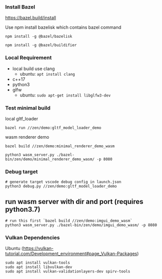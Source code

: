 
### Install Bazel
https://bazel.build/install

Use npm install bazelisk which contains bazel command

```
npm install -g @bazel/bazelisk

npm install -g @bazel/buildifier
```


### Local Requirement
* local build use clang
  * ubuntu: `apt install clang`
* c++17
* python3
* glfw
  * ubuntu: `sudo apt-get install libglfw3-dev`


### Test minimal build
local gltf_loader
```
bazel run //zen/demo:gltf_model_loader_demo
```

wasm renderer demo
```
bazel build //zen/demo:minimal_renderer_demo_wasm

python3 wasm_server.py ./bazel-bin/zen/demo/minimal_renderer_demo_wasm/ -p 8080
```

### Debug target

```
# generate target vscode debug config in launch.json
python3 debug.py //zen/demo:gltf_model_loader_demo
```


## run wasm server with dir and port (requires python3.7)
```
# run this first `bazel build //zen/demo:imgui_demo_wasm`
python3 wasm_server.py ./bazel-bin/zen/demo/imgui_demo_wasm/ -p 8080
```


### Vulkan Dependencies

Ubuntu (https://vulkan-tutorial.com/Development_environment#page_Vulkan-Packages)
```
sudo apt install vulkan-tools
sudo apt install libvulkan-dev
sudo apt install vulkan-validationlayers-dev spirv-tools

```
